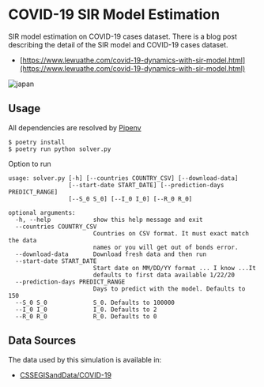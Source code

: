 # COVID-19 SIR Model Estimation
SIR model estimation on COVID-19 cases dataset. There is a blog post describing the detail of the SIR model and COVID-19 cases dataset.

- [https://www.lewuathe.com/covid-19-dynamics-with-sir-model.html](https://www.lewuathe.com/covid-19-dynamics-with-sir-model.html)

![japan](/Japan.png)

## Usage

All dependencies are resolved by [Pipenv](https://pipenv.kennethreitz.org/en/latest/)

```
$ poetry install
$ poetry run python solver.py
```

Option to run
```
usage: solver.py [-h] [--countries COUNTRY_CSV] [--download-data]
                 [--start-date START_DATE] [--prediction-days PREDICT_RANGE]
                 [--S_0 S_0] [--I_0 I_0] [--R_0 R_0]

optional arguments:
  -h, --help            show this help message and exit
  --countries COUNTRY_CSV
                        Countries on CSV format. It must exact match the data
                        names or you will get out of bonds error.
  --download-data       Download fresh data and then run
  --start-date START_DATE
                        Start date on MM/DD/YY format ... I know ...It
                        defaults to first data available 1/22/20
  --prediction-days PREDICT_RANGE
                        Days to predict with the model. Defaults to 150
  --S_0 S_0             S_0. Defaults to 100000
  --I_0 I_0             I_0. Defaults to 2
  --R_0 R_0             R_0. Defaults to 0
```


## Data Sources

The data used by this simulation is available in:

- [CSSEGISandData/COVID-19](https://github.com/CSSEGISandData/COVID-19)

